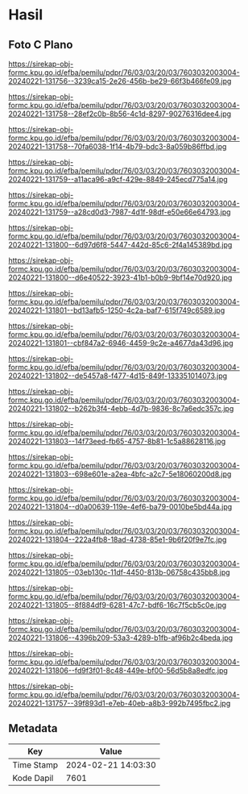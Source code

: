 # Hasil

## Foto C Plano

https://sirekap-obj-formc.kpu.go.id/efba/pemilu/pdpr/76/03/03/20/03/7603032003004-20240221-131756--3239ca15-2e26-456b-be29-66f3b466fe09.jpg

https://sirekap-obj-formc.kpu.go.id/efba/pemilu/pdpr/76/03/03/20/03/7603032003004-20240221-131758--28ef2c0b-8b56-4c1d-8297-90276316dee4.jpg

https://sirekap-obj-formc.kpu.go.id/efba/pemilu/pdpr/76/03/03/20/03/7603032003004-20240221-131758--70fa6038-1f14-4b79-bdc3-8a059b86ffbd.jpg

https://sirekap-obj-formc.kpu.go.id/efba/pemilu/pdpr/76/03/03/20/03/7603032003004-20240221-131759--a11aca96-a9cf-429e-8849-245ecd775a14.jpg

https://sirekap-obj-formc.kpu.go.id/efba/pemilu/pdpr/76/03/03/20/03/7603032003004-20240221-131759--a28cd0d3-7987-4d1f-98df-e50e66e64793.jpg

https://sirekap-obj-formc.kpu.go.id/efba/pemilu/pdpr/76/03/03/20/03/7603032003004-20240221-131800--6d97d6f8-5447-442d-85c6-2f4a145389bd.jpg

https://sirekap-obj-formc.kpu.go.id/efba/pemilu/pdpr/76/03/03/20/03/7603032003004-20240221-131800--d6e40522-3923-41b1-b0b9-9bf14e70d920.jpg

https://sirekap-obj-formc.kpu.go.id/efba/pemilu/pdpr/76/03/03/20/03/7603032003004-20240221-131801--bd13afb5-1250-4c2a-baf7-615f749c6589.jpg

https://sirekap-obj-formc.kpu.go.id/efba/pemilu/pdpr/76/03/03/20/03/7603032003004-20240221-131801--cbf847a2-6946-4459-9c2e-a4677da43d96.jpg

https://sirekap-obj-formc.kpu.go.id/efba/pemilu/pdpr/76/03/03/20/03/7603032003004-20240221-131802--de5457a8-f477-4d15-849f-133351014073.jpg

https://sirekap-obj-formc.kpu.go.id/efba/pemilu/pdpr/76/03/03/20/03/7603032003004-20240221-131802--b262b3f4-4ebb-4d7b-9836-8c7a6edc357c.jpg

https://sirekap-obj-formc.kpu.go.id/efba/pemilu/pdpr/76/03/03/20/03/7603032003004-20240221-131803--14f73eed-fb65-4757-8b81-1c5a88628116.jpg

https://sirekap-obj-formc.kpu.go.id/efba/pemilu/pdpr/76/03/03/20/03/7603032003004-20240221-131803--698e601e-a2ea-4bfc-a2c7-5e18060200d8.jpg

https://sirekap-obj-formc.kpu.go.id/efba/pemilu/pdpr/76/03/03/20/03/7603032003004-20240221-131804--d0a00639-119e-4ef6-ba79-0010be5bd44a.jpg

https://sirekap-obj-formc.kpu.go.id/efba/pemilu/pdpr/76/03/03/20/03/7603032003004-20240221-131804--222a4fb8-18ad-4738-85e1-9b6f20f9e7fc.jpg

https://sirekap-obj-formc.kpu.go.id/efba/pemilu/pdpr/76/03/03/20/03/7603032003004-20240221-131805--03eb130c-11df-4450-813b-06758c435bb8.jpg

https://sirekap-obj-formc.kpu.go.id/efba/pemilu/pdpr/76/03/03/20/03/7603032003004-20240221-131805--8f884df9-6281-47c7-bdf6-16c7f5cb5c0e.jpg

https://sirekap-obj-formc.kpu.go.id/efba/pemilu/pdpr/76/03/03/20/03/7603032003004-20240221-131806--4396b209-53a3-4289-b1fb-af96b2c4beda.jpg

https://sirekap-obj-formc.kpu.go.id/efba/pemilu/pdpr/76/03/03/20/03/7603032003004-20240221-131806--fd9f3f01-8c48-449e-bf00-56d5b8a8edfc.jpg

https://sirekap-obj-formc.kpu.go.id/efba/pemilu/pdpr/76/03/03/20/03/7603032003004-20240221-131757--39f893d1-e7eb-40eb-a8b3-992b7495fbc2.jpg


## Metadata

| Key        | Value               |
| ---------- | ------------------- |
| Time Stamp | 2024-02-21 14:03:30 |
| Kode Dapil | 7601                |



